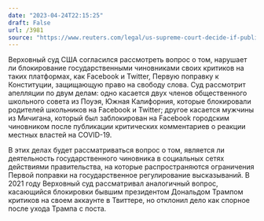 ```yaml
---
date: "2023-04-24T22:15:25"
draft: False
url: /3981
source: "https://www.reuters.com/legal/us-supreme-court-decide-if-public-officials-can-block-critics-social-media-2023-04-24/"
---
```


Верховный суд США согласился рассмотреть вопрос о том, нарушает ли блокирование государственными чиновниками своих критиков на таких платформах, как Facebook и Twitter, Первую поправку к Конституции, защищающую право на свободу слова. Суд рассмотрит апелляции по двум делам: одно касается двух членов общественного школьного совета из Поуэя, Южная Калифорния, которые блокировали родителей школьников на Facebook и Twitter; другое касается мужчины из Мичигана, который был заблокирован на Facebook городским чиновником после публикации критических комментариев о реакции местных властей на COVID-19.

В этих делах будет рассматриваться вопрос о том, является ли деятельность государственного чиновника в социальных сетях действиями правительства, на которые распространяются ограничения Первой поправки на государственное регулирование высказываний. В 2021 году Верховный суд рассматривал аналогичный вопрос, касающийся блокировки бывшим президентом Дональдом Трампом критиков на своем аккаунте в Твиттере, но отклонил дело как спорное после ухода Трампа с поста.
